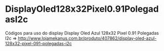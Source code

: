 # DisplayOled128x32Pixel0.91PolegadasI2c
Códigos para uso do display Display Oled Azul 128x32 Pixel 0.91 Polegadas I2c => http://www.lojamekanus.com.br/produto/407862/display-oled-azul-128x32-pixel-091-polegadas-i2c
